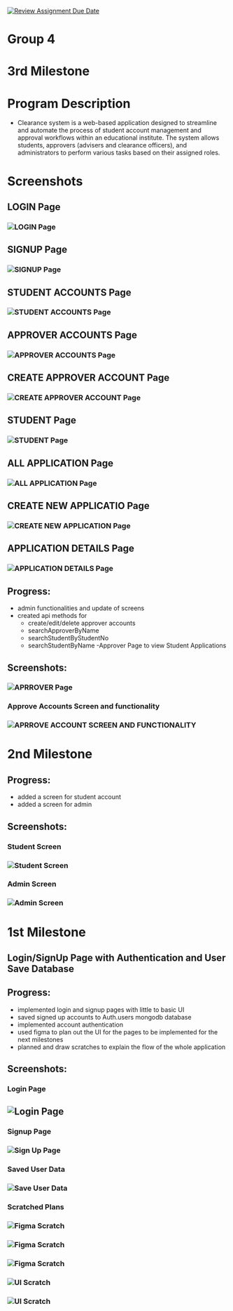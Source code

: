 [![Review Assignment Due Date](https://classroom.github.com/assets/deadline-readme-button-24ddc0f5d75046c5622901739e7c5dd533143b0c8e959d652212380cedb1ea36.svg)](https://classroom.github.com/a/Lwxq7Zyx)
# Group 4

# 3rd Milestone

# Program Description
- Clearance system is a web-based application designed to streamline and automate the process of student account management and approval workflows within an educational institute. The system allows students, approvers (advisers and clearance officers), and administrators to perform various tasks based on their assigned roles.

# Screenshots
## LOGIN Page
### ![LOGIN Page](https://github.com/CMSC100/cmsc-100-uv-6l-project-group-4/blob/main/images/login.png)

## SIGNUP Page
### ![SIGNUP Page](https://github.com/CMSC100/cmsc-100-uv-6l-project-group-4/blob/main/images/signup.png)

## STUDENT ACCOUNTS Page
### ![STUDENT ACCOUNTS Page](https://github.com/CMSC100/cmsc-100-uv-6l-project-group-4/blob/main/images/admin-studentaccounts.png)

## APPROVER ACCOUNTS Page
### ![APPROVER ACCOUNTS Page](https://github.com/CMSC100/cmsc-100-uv-6l-project-group-4/blob/main/images/admin-approveraccounts.png)

## CREATE APPROVER ACCOUNT Page
### ![CREATE APPROVER ACCOUNT Page](https://github.com/CMSC100/cmsc-100-uv-6l-project-group-4/blob/main/images/admin-createapprover.png)

## STUDENT Page
### ![STUDENT Page](https://github.com/CMSC100/cmsc-100-uv-6l-project-group-4/blob/main/images/student.png)

## ALL APPLICATION Page
### ![ALL APPLICATION Page](https://github.com/CMSC100/cmsc-100-uv-6l-project-group-4/blob/main/images/student-allapplication.png)

## CREATE NEW APPLICATIO Page
### ![CREATE NEW APPLICATION Page](https://github.com/CMSC100/cmsc-100-uv-6l-project-group-4/blob/main/images/student-application.png)

## APPLICATION DETAILS Page
### ![APPLICATION DETAILS Page](https://github.com/CMSC100/cmsc-100-uv-6l-project-group-4/blob/main/images/student-applicationdetails.png)


## Progress:

- admin functionalities and update of screens
- created api methods for 
    - create/edit/delete approver accounts
    - searchApproverByName
    - searchStudentByStudentNo
    - searchStudentByName
-Approver Page to view Student Applications
## Screenshots:
### ![APRROVER Page](https://github.com/CMSC100/cmsc-100-uv-6l-project-group-4/blob/main/screenshots_progress/ApproverScreen.png)
### Approve Accounts Screen and functionality

### ![APRROVE ACCOUNT SCREEN AND FUNCTIONALITY](https://github.com/CMSC100/cmsc-100-uv-6l-project-group-4/blob/main/images/adminapproveaccount.PNG)

# 2nd Milestone

## Progress:

- added a screen for student account
- added a screen for admin

## Screenshots:

### Student Screen

### ![Student Screen](https://github.com/CMSC100/cmsc-100-uv-6l-project-group-4/blob/main/images/studentscreen.png)

### Admin Screen

### ![Admin Screen](https://github.com/CMSC100/cmsc-100-uv-6l-project-group-4/blob/main/images/adminscreen.png)

# 1st Milestone

## Login/SignUp Page with Authentication and User Save Database

## Progress:

- implemented login and signup pages with little to basic UI
- saved signed up accounts to Auth.users mongodb database
- implemented account authentication
- used figma to plan out the UI for the pages to be implemented for the next milestones
- planned and draw scratches to explain the flow of the whole application

## Screenshots:

### Login Page

## ![Login Page](https://github.com/CMSC100/cmsc-100-uv-6l-project-group-4/blob/auth/screenshots_progress/loginpage0.PNG)

### Signup Page

### ![Sign Up Page](https://github.com/CMSC100/cmsc-100-uv-6l-project-group-4/blob/auth/screenshots_progress/signuppage0.PNG)

### Saved User Data

### ![Save User Data](https://github.com/CMSC100/cmsc-100-uv-6l-project-group-4/blob/auth/screenshots_progress/saveduserdata.PNG)

### Scratched Plans

### ![Figma Scratch](https://github.com/CMSC100/cmsc-100-uv-6l-project-group-4/blob/main/images/figma_scratch0.png)

### ![Figma Scratch](https://github.com/CMSC100/cmsc-100-uv-6l-project-group-4/blob/main/images/figma_scratch1.png)

### ![Figma Scratch](https://github.com/CMSC100/cmsc-100-uv-6l-project-group-4/blob/main/images/figma_scratch2.png)

### ![UI Scratch](https://github.com/CMSC100/cmsc-100-uv-6l-project-group-4/blob/main/images/ui_scratch0.png)

### ![UI Scratch](https://github.com/CMSC100/cmsc-100-uv-6l-project-group-4/blob/main/images/ui_scratch1.png)
